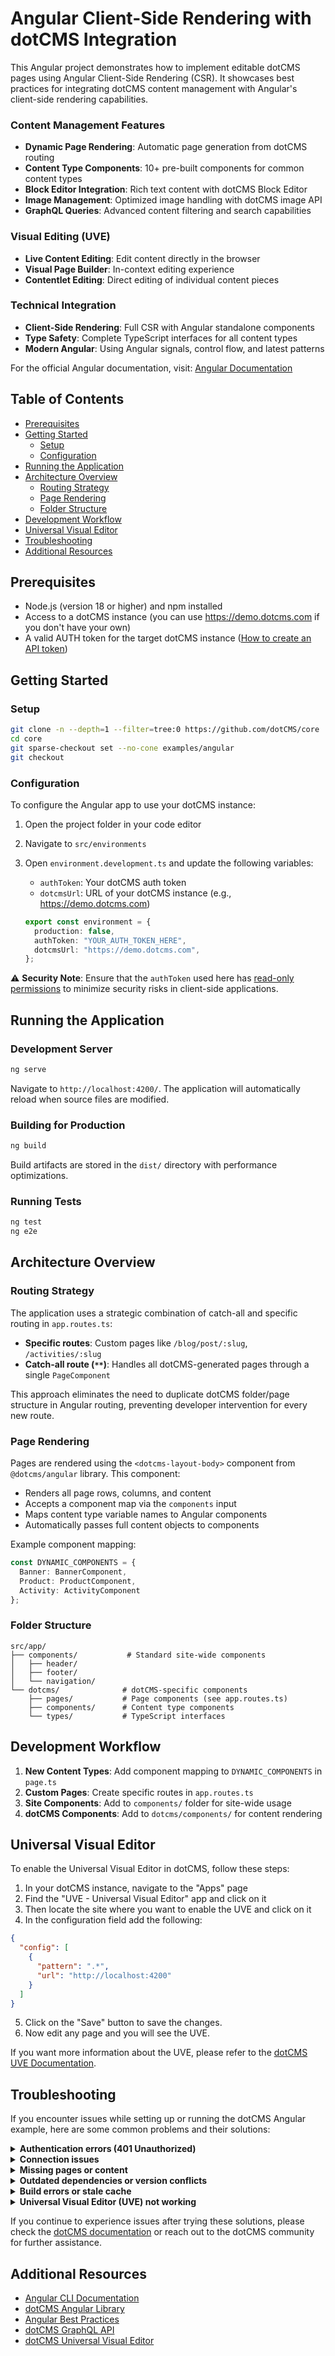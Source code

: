 # Angular Client-Side Rendering with dotCMS Integration

This Angular project demonstrates how to implement editable dotCMS pages using Angular Client-Side Rendering (CSR). It showcases best practices for integrating dotCMS content management with Angular's client-side rendering capabilities.

### Content Management Features
- **Dynamic Page Rendering**: Automatic page generation from dotCMS routing
- **Content Type Components**: 10+ pre-built components for common content types
- **Block Editor Integration**: Rich text content with dotCMS Block Editor
- **Image Management**: Optimized image handling with dotCMS image API
- **GraphQL Queries**: Advanced content filtering and search capabilities

### Visual Editing (UVE)
- **Live Content Editing**: Edit content directly in the browser
- **Visual Page Builder**: In-context editing experience
- **Contentlet Editing**: Direct editing of individual content pieces

### Technical Integration
- **Client-Side Rendering**: Full CSR with Angular standalone components
- **Type Safety**: Complete TypeScript interfaces for all content types
- **Modern Angular**: Using Angular signals, control flow, and latest patterns

For the official Angular documentation, visit: [Angular Documentation](https://angular.dev)

## Table of Contents

- [Prerequisites](#prerequisites)
- [Getting Started](#getting-started)
  - [Setup](#setup)
  - [Configuration](#configuration)
- [Running the Application](#running-the-application)
- [Architecture Overview](#architecture-overview)
  - [Routing Strategy](#routing-strategy)
  - [Page Rendering](#page-rendering)
  - [Folder Structure](#folder-structure)
- [Development Workflow](#development-workflow)
- [Universal Visual Editor](#universal-visual-editor)
- [Troubleshooting](#troubleshooting)
- [Additional Resources](#additional-resources)

## Prerequisites

- Node.js (version 18 or higher) and npm installed
- Access to a dotCMS instance (you can use https://demo.dotcms.com if you don't have your own)
- A valid AUTH token for the target dotCMS instance ([How to create an API token](https://auth.dotcms.com/docs/latest/rest-api-authentication#creating-an-api-token-in-the-ui))

## Getting Started

### Setup

```bash
git clone -n --depth=1 --filter=tree:0 https://github.com/dotCMS/core
cd core
git sparse-checkout set --no-cone examples/angular
git checkout
```

### Configuration

To configure the Angular app to use your dotCMS instance:

1. Open the project folder in your code editor
2. Navigate to `src/environments`
3. Open `environment.development.ts` and update the following variables:
   - `authToken`: Your dotCMS auth token
   - `dotcmsUrl`: URL of your dotCMS instance (e.g., https://demo.dotcms.com)

   ```typescript
   export const environment = {
     production: false,
     authToken: "YOUR_AUTH_TOKEN_HERE",
     dotcmsUrl: "https://demo.dotcms.com",
   };
   ```

⚠️ **Security Note**: Ensure that the `authToken` used here has [read-only permissions](https://www.dotcms.com/docs/latest/user-permissions#FrontEndBackEnd) to minimize security risks in client-side applications.

## Running the Application

### Development Server

```bash
ng serve
```

Navigate to `http://localhost:4200/`. The application will automatically reload when source files are modified.

### Building for Production

```bash
ng build
```

Build artifacts are stored in the `dist/` directory with performance optimizations.

### Running Tests

```bash
ng test
ng e2e
```

## Architecture Overview

### Routing Strategy

The application uses a strategic combination of catch-all and specific routing in `app.routes.ts`:

- **Specific routes**: Custom pages like `/blog/post/:slug`, `/activities/:slug`
- **Catch-all route (`**`)**: Handles all dotCMS-generated pages through a single `PageComponent`

This approach eliminates the need to duplicate dotCMS folder/page structure in Angular routing, preventing developer intervention for every new route.

### Page Rendering

Pages are rendered using the `<dotcms-layout-body>` component from `@dotcms/angular` library. This component:
- Renders all page rows, columns, and content
- Accepts a component map via the `components` input
- Maps content type variable names to Angular components
- Automatically passes full content objects to components

Example component mapping:
```typescript
const DYNAMIC_COMPONENTS = {
  Banner: BannerComponent,
  Product: ProductComponent,
  Activity: ActivityComponent
};
```

### Folder Structure

```
src/app/
├── components/           # Standard site-wide components
│   ├── header/
│   ├── footer/
│   └── navigation/
└── dotcms/              # dotCMS-specific components
    ├── pages/           # Page components (see app.routes.ts)
    ├── components/      # Content type components
    └── types/           # TypeScript interfaces
```

## Development Workflow

1. **New Content Types**: Add component mapping to `DYNAMIC_COMPONENTS` in `page.ts`
2. **Custom Pages**: Create specific routes in `app.routes.ts`
3. **Site Components**: Add to `components/` folder for site-wide usage
4. **dotCMS Components**: Add to `dotcms/components/` for content rendering

## Universal Visual Editor

To enable the Universal Visual Editor in dotCMS, follow these steps:

1. In your dotCMS instance, navigate to the "Apps" page
2. Find the "UVE - Universal Visual Editor" app and click on it
3. Then locate the site where you want to enable the UVE and click on it
4. In the configuration field add the following:

```json
{
  "config": [
    {
      "pattern": ".*",
      "url": "http://localhost:4200"
    }
  ]
}
```

5. Click on the "Save" button to save the changes.
6. Now edit any page and you will see the UVE.

If you want more information about the UVE, please refer to the [dotCMS UVE Documentation](https://dotcms.com/docs/latest/universal-visual-editor-uve).

## Troubleshooting

If you encounter issues while setting up or running the dotCMS Angular example, here are some common problems and their solutions:

<details>
<summary><strong>Authentication errors (401 Unauthorized)</strong></summary>

This often occurs when the environment variables are not set correctly.

**Solution:**

- Double-check that you've updated the `authToken` in `src/environments/environment.development.ts` with a valid token.
- Ensure the token has the necessary permissions (at least read access) for the content you're trying to fetch.
- Verify that the token hasn't expired. If it has, generate a new one in the dotCMS UI.
</details>

<details>
<summary><strong>Connection issues</strong></summary>

If you're having trouble connecting to the dotCMS instance:

**Solution:**

- Verify that the `dotcmsUrl` in `src/environments/environment.development.ts` is correct.
- Check if you can access the dotCMS instance directly through a web browser.
- If using `https://demo.dotcms.com`, remember it restarts every 24 hours. You might need to wait or try again later.
- Ensure your network allows connections to the dotCMS instance (check firewalls, VPNs, etc.).
</details>

<details>
<summary><strong>Missing pages or content</strong></summary>

If you're getting 404 errors for pages that should exist:

**Solution:**

- Ensure the page exists in your dotCMS instance. For example, if you're trying to access `/about`, make sure an "about" page exists in dotCMS.
- Check if the content types used in the example match those in your dotCMS instance.
- Verify that the content has been published and is not in draft status.
</details>

<details>
<summary><strong>Outdated dependencies or version conflicts</strong></summary>

If you're experiencing unexpected behavior or errors related to dependencies:

**Solution:** Perform a clean reinstall of all dependencies by running:

```bash
rm -rf node_modules && rm package-lock.json && npm install
```

This command will:

1. Remove the `node_modules` directory
2. Delete the `package-lock.json` file
3. Perform a fresh install of all dependencies

After this, restart your development server:

```bash
ng serve
```

</details>

<details>
<summary><strong>Build errors or stale cache</strong></summary>

If you're experiencing build errors or changes aren't reflected in the running application:

**Solution:** Clear the Angular build cache and rebuild the project:

```bash
ng cache clean
ng build --configuration=development
ng serve
```

This sequence of commands will:

1. Clear the Angular build cache
2. Rebuild the project with development configuration
3. Start the development server

This is recommended when:

- You've made significant changes to your project configuration
- You're experiencing unexplainable build errors
- Your changes aren't reflected in the running application despite saving and restarting the dev server
- You've recently updated Angular or other critical dependencies
</details>

<details>
<summary><strong>Universal Visual Editor (UVE) not working</strong></summary>

If the Universal Visual Editor is not functioning as expected:

**Solution:**

- Ensure you've correctly configured the UVE in your dotCMS instance as described in the [Universal Visual Editor](#universal-visual-editor) section.
- Verify that your Angular application is running on `http://localhost:4200` (or update the UVE configuration if using a different port).
- Check that you're accessing the dotCMS edit mode from the correct URL.
- Clear your browser cache and try again.
</details>

If you continue to experience issues after trying these solutions, please check the [dotCMS documentation](https://dotcms.com/docs/) or reach out to the dotCMS community for further assistance.

## Additional Resources

- [Angular CLI Documentation](https://angular.dev/tools/cli)
- [dotCMS Angular Library](https://www.dotcms.com/docs/latest/angular-integration)
- [Angular Best Practices](https://angular.dev/best-practices)
- [dotCMS GraphQL API](https://www.dotcms.com/docs/latest/graphql-api)
- [dotCMS Universal Visual Editor](https://www.dotcms.com/docs/latest/universal-visual-editor)
